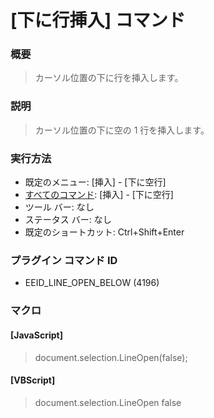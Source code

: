 # \[下に行挿入\] コマンド

### 概要

> カーソル位置の下に行を挿入します。

### 説明

> カーソル位置の下に空の 1 行を挿入します。

### 実行方法

- 既定のメニュー: \[挿入\] \- \[下に空行\]
- [すべてのコマンド](../../glossary/allcommands): \[挿入\] \- \[下に空行\]
- ツール バー: なし
- ステータス バー: なし
- 既定のショートカット: Ctrl+Shift+Enter

### プラグイン コマンド ID

- EEID\_LINE\_OPEN\_BELOW (4196)

### マクロ

#### \[JavaScript\]

> document.selection.LineOpen(false);

#### \[VBScript\]

> document.selection.LineOpen false
